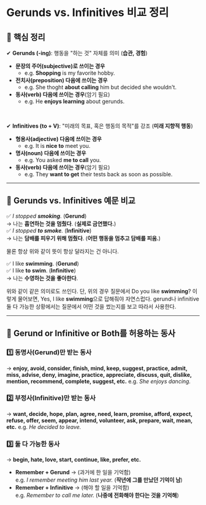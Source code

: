 # Gerunds vs. Infinitives 비교 정리


## 📌 핵심 정리
✔ **Gerunds (-ing)**: 행동을 "하는 것" 자체를 의미 (**습관, 경험**)
- **문장의 주어(subjective)로 쓰이는 경우**
   - e.g. **Shopping** is my favorite hobby.
- **전치사(preposition) 다음에 쓰이는 경우**
   - e.g. She thoght **about calling** him but decided she wouldn't.
- **동사(verb) 다음에 쓰이는 경우**(암기 필요)
   - e.g. He **enjoys learning** about gerunds.

<br>

✔ **Infinitives (to + V)**: "미래의 목표, 혹은 행동의 목적"를 강조 (**미래 지향적 행동**)
- **형용사(adjective) 다음에 쓰이는 경우**
   - e.g. It is **nice to** meet you.
- **명사(noun) 다음에 쓰이는 경우**
   - e.g. You asked **me to call** you.
- **동사(verb) 다음에 쓰이는 경우**(암기 필요)
   - e.g. They **want to get** their tests back as soon as possible.

---

## 📌 Gerunds vs. Infinitives 예문 비교
✅ *I stopped **smoking**.* (**Gerund**)  
→ 나는 **흡연하는 것을 멈췄다**. (**실제로 금연했다.**)  
✅ *I stopped **to smoke**.* (**Infinitive**)  
→ 나는 **담배를 피우기 위해 멈췄다**. (**어떤 행동을 멈추고 담배를 피움.**)  

물론 항상 위와 같이 뜻이 항상 달라지는 건 아니다.

✅ I like **swimming**. (**Gerund**) <br>
✅ I like **to swim**. (**Infinitive**) <br>
→ 나는 **수영하는 것을 좋아한다**.

위와 같이 같은 의미로도 쓰인다. 단, 위의 경우 질문에서 Do you like **swimming**? 이렇게 물어보면,
Yes, I like **swimming**으로 답해줘야 자연스럽다. gerund나 infinitive 둘 다 가능한 상황에서는 질문에서 어떤 것을 썼는지를 보고 따라서 사용한다.

---

## 📌 Gerund or Infinitive or Both를 허용하는 동사
### 1️⃣ **동명사(Gerund)만 받는 동사**
   → **enjoy, avoid, consider, finish, mind, keep, suggest, practice, admit, miss, advise, deny, imagine, practice, appreciate, discuss, quit, dislike, mention, recommend, complete, suggest, etc.**
   e.g. *She enjoys dancing.*  

### 2️⃣ **부정사(Infinitive)만 받는 동사**
   → **want, decide, hope, plan, agree, need, learn, promise, afford, expect, refuse, offer, seem, appear, intend, volunteer, ask, prepare, wait, mean, etc.** 
   e.g. *He decided to leave.*  

### 3️⃣ **둘 다 가능한 동사**
   → **begin, hate, love, start, continue, like, prefer, etc.**
- **Remember + Gerund** → (과거에 한 일을 기억함)  
  e.g. *I remember meeting him last year.* (**작년에 그를 만났던 기억이 남**)  
- **Remember + Infinitive** → (해야 할 일을 기억함)  
  e.g. *Remember to call me later.* (**나중에 전화해야 한다는 것을 기억해**)  
